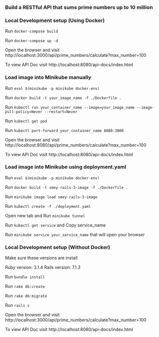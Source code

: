 ### Build a RESTful API that sums prime numbers up to 10 million

### Local Development setup (Using Docker)

Run `docker-compose build`

Run `docker-compose up -d`

Open the browser and visit http://localhost:3000/api/prime_numbers/calculate?max_number=100

To view API Doc visit http://localhost:8080/api-docs/index.html

### Load image into Minikube manually

Run `eval $(minikube -p minikube docker-env)`

Run `docker build -t your_image_name -f ./Dockerfile .`

Run `kubectl run your_container_name --image=your_image_name --image-pull-policy=Never --restart=Never`

Run `kubectl get pod`

Run `kubectl port-forward your_container_name 8080:3000`

Open the browser and visit http://localhost:8080/api/prime_numbers/calculate?max_number=100

To view API Doc visit http://localhost:8080/api-docs/index.html

### Load image into Minikube using deployment.yaml

Run `eval $(minikube -p minikube docker-env)`

Run `docker build -t smey-rails-3-image -f ./Dockerfile .`

Run `minikube image load smey-rails-3-image`

Run `kubectl create -f ./deployment.yaml`

Open new tab and Run `minikube tunnel`

Run `kubectl get service` and Copy service_name

Run `minikube service your_service_name` that will open your browser

### Local Development setup (Without Docker)

Make sure these versions are install

Ruby version: 3.1.4
Rails version: 7.1.3

Run `bundle install`

Run `rake db:create`

Run `rake db:migrate`

Run `rails s`

Open the browser and visit http://localhost:3000/api/prime_numbers/calculate?max_number=100

To view API Doc visit http://localhost:8080/api-docs/index.html

